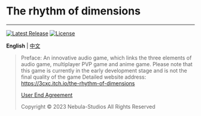 # The rhythm of dimensions
 
--------
[![Latest Release](https://img.shields.io/github/v/release/Nebula-Studios/The-rhythm-of-dimensions)](https://github.com/Nebula-Studios/The-rhythm-of-dimensions)
[![License](https://img.shields.io/github/license/Nebula-Studios/The-rhythm-of-dimensions.svg)](https://github.com/Nebula-Studios/The-rhythm-of-dimensions/blob/main/LICENSE)

**English** | [中文](https://github.com/Nebula-Studios/The-rhythm-of-dimensions/blob/main/.github/workflows/README_cn.md)

> Preface:
> An innovative audio game, which links the three elements of audio game, multiplayer PVP game and anime game.
> Please note that this game is currently in the early development stage and is not the final quality of the game
> Detailed website address: https://3cxc.itch.io/the-rhythm-of-dimensions
> 
> [User End Agreement](https://github.com/Nebula-Studios/The-rhythm-of-dimensions/blob/main/.github/workflows/Eula.md)
> 
> Copyright © 2023 Nebula-Studios All Rights Reserved
